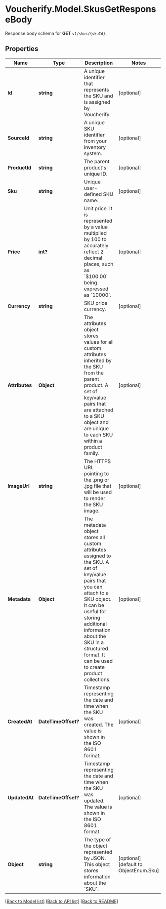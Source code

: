 # Voucherify.Model.SkusGetResponseBody
Response body schema for **GET** `v1/skus/{skuId}`.

## Properties

Name | Type | Description | Notes
------------ | ------------- | ------------- | -------------
**Id** | **string** | A unique identifier that represents the SKU and is assigned by Voucherify. | [optional] 
**SourceId** | **string** | A unique SKU identifier from your inventory system. | [optional] 
**ProductId** | **string** | The parent product&#39;s unique ID. | [optional] 
**Sku** | **string** | Unique user-defined SKU name. | [optional] 
**Price** | **int?** | Unit price. It is represented by a value multiplied by 100 to accurately reflect 2 decimal places, such as &#x60;$100.00&#x60; being expressed as &#x60;10000&#x60;. | [optional] 
**Currency** | **string** | SKU price currency. | [optional] 
**Attributes** | **Object** | The attributes object stores values for all custom attributes inherited by the SKU from the parent product. A set of key/value pairs that are attached to a SKU object and are unique to each SKU within a product family. | [optional] 
**ImageUrl** | **string** | The HTTPS URL pointing to the .png or .jpg file that will be used to render the SKU image. | [optional] 
**Metadata** | **Object** | The metadata object stores all custom attributes assigned to the SKU. A set of key/value pairs that you can attach to a SKU object. It can be useful for storing additional information about the SKU in a structured format. It can be used to create product collections. | [optional] 
**CreatedAt** | **DateTimeOffset?** | Timestamp representing the date and time when the SKU was created. The value is shown in the ISO 8601 format. | [optional] 
**UpdatedAt** | **DateTimeOffset?** | Timestamp representing the date and time when the SKU was updated. The value is shown in the ISO 8601 format. | [optional] 
**Object** | **string** | The type of the object represented by JSON. This object stores information about the &#x60;SKU&#x60;. | [optional] [default to ObjectEnum.Sku]

[[Back to Model list]](../README.md#documentation-for-models) [[Back to API list]](../README.md#documentation-for-api-endpoints) [[Back to README]](../README.md)

